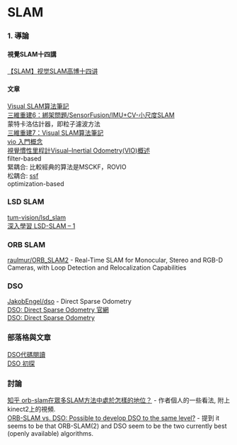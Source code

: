 # SLAM
### 1. 導論
#### 視覺SLAM十四講
[【SLAM】视觉SLAM高博十四讲](https://www.bilibili.com/video/av19397094/)  

#### 文章
[Visual SLAM算法筆記](https://blog.csdn.net/mulinb/article/details/53421864)  
[三維重建6：綁架問題/SensorFusion/IMU+CV-小尺度SLAM](https://blog.csdn.net/wishchin/article/details/73484680)  
蒙特卡洛估計器，即粒子濾波方法  
[三維重建7：Visual SLAM算法筆記](https://blog.csdn.net/wishchin/article/details/73511679)  
[vio 入門概念](https://blog.csdn.net/datase/article/details/78682156)  
[視覺慣性里程計Visual–Inertial Odometry(VIO)概述](https://www.cnblogs.com/hitcm/p/6327442.html)  
filter-based  
緊耦合: 比較經典的算法是MSCKF，ROVIO  
松耦合: [ssf](https://github.com/ethz-asl/ethzasl_sensor_fusion)  
optimization-based  


### LSD SLAM
[tum-vision/lsd_slam](https://github.com/tum-vision/lsd_slam)  
[深入學習 LSD-SLAM – 1](https://blog.techbridge.cc/2017/03/18/lsd-slam-1/)  


### ORB SLAM
[raulmur/ORB_SLAM2](https://github.com/raulmur/ORB_SLAM2) - Real-Time SLAM for Monocular, Stereo and RGB-D Cameras, with Loop Detection and Relocalization Capabilities  

### DSO
[JakobEngel/dso](https://github.com/JakobEngel/dso) - Direct Sparse Odometry  
[DSO: Direct Sparse Odometry 官網](https://vision.in.tum.de/research/vslam/dso?redirect=1)  
[DSO: Direct Sparse Odometry](https://www.youtube.com/watch?v=C6-xwSOOdqQ)  

### 部落格與文章
[DSO代碼閱讀](https://x007dwd.github.io/2017/02/28/dso-slam/)  
[DSO 初探](https://blog.csdn.net/heyijia0327/article/details/53173146)  

### 討論
[知乎 orb-slam在眾多SLAM方法中處於怎樣的地位？](https://www.zhihu.com/question/35116055) - 作者個人的一些看法, 附上kinect2上的視頻.  
[ORB-SLAM vs. DSO: Possible to develop DSO to the same level?]() - 提到  it seems to be that ORB-SLAM(2) and DSO seem to be the two currently best (openly available) algorithms.

